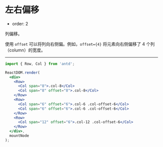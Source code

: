 # 左右偏移

- order: 2

列偏移。

使用 `offset` 可以将列向右侧偏。例如，`offset={4}` 将元素向右侧偏移了 4 个列（column）的宽度。

---

````jsx
import { Row, Col } from 'antd';

ReactDOM.render(
  <div>
    <Row>
      <Col span="8">.col-8</Col>
      <Col span="8" offset="8">.col-8</Col>
    </Row>
    <Row>
      <Col span="6" offset="6">.col-6 .col-offset-6</Col>
      <Col span="6" offset="6">.col-6 .col-offset-6</Col>
    </Row>
    <Row>
      <Col span="12" offset="6">.col-12 .col-offset-6</Col>
    </Row>
  </div>,
  mountNode
);
````
